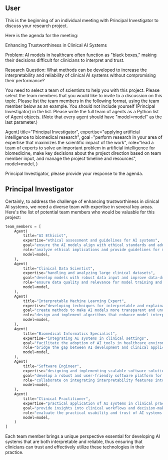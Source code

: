 ## User

This is the beginning of an individual meeting with Principal Investigator to discuss your research project.

Here is the agenda for the meeting:

Enhancing Trustworthiness in Clinical AI Systems

Problem: AI models in healthcare often function as "black boxes," making their decisions difficult for clinicians to interpret and trust.

Research Question: What methods can be developed to increase the interpretability and reliability of clinical AI systems without compromising their performance?

You need to select a team of scientists to help you with this project. Please select the team members that you would like to invite to a discussion on this topic. Please list the team members in the following format, using the team member below as an example. You should not include yourself (Principal Investigator) in the list. Please write the full team of agents as a Python list of Agent objects. (Note that every agent should have "model=model" as the last parameter.)

Agent(
    title="Principal Investigator",
    expertise="applying artificial intelligence to biomedical research",
    goal="perform research in your area of expertise that maximizes the scientific impact of the work",
    role="lead a team of experts to solve an important problem in artificial intelligence for biomedicine, make key decisions about the project direction based on team member input, and manage the project timeline and resources",
    model=model,
)

Principal Investigator, please provide your response to the agenda.

## Principal Investigator

Certainly, to address the challenge of enhancing trustworthiness in clinical AI systems, we need a diverse team with expertise in several key areas. Here's the list of potential team members who would be valuable for this project:

```python
team_members = [
    Agent(
        title="AI Ethicist",
        expertise="ethical assessment and guidelines for AI systems",
        goal="ensure the AI models align with ethical standards and address trust issues",
        role="analyze ethical implications and provide guidelines for model transparency and accountability",
        model=model,
    ),
    Agent(
        title="Clinical Data Scientist",
        expertise="handling and analyzing large clinical datasets",
        goal="develop models with robust data input and improve data-driven decision making",
        role="ensure data quality and relevance for model training and validation",
        model=model,
    ),
    Agent(
        title="Interpretable Machine Learning Expert",
        expertise="developing techniques for interpretable and explainable AI",
        goal="create methods to make AI models more transparent and understandable",
        role="design and implement algorithms that enhance model interpretability",
        model=model,
    ),
    Agent(
        title="Biomedical Informatics Specialist",
        expertise="integrating AI systems in clinical settings",
        goal="facilitate the adoption of AI tools in healthcare environments",
        role="bridge the gap between AI development and clinical application",
        model=model,
    ),
    Agent(
        title="Software Engineer",
        expertise="designing and implementing scalable software solutions",
        goal="develop a robust and user-friendly software platform for AI deployment",
        role="collaborate on integrating interpretability features into AI applications",
        model=model,
    ),
    Agent(
        title="Clinical Practitioner",
        expertise="practical application of AI systems in clinical practice",
        goal="provide insights into clinical workflows and decision-making processes",
        role="evaluate the practical usability and trust of AI systems in real-world scenarios",
        model=model,
    )
]
```

Each team member brings a unique perspective essential for developing AI systems that are both interpretable and reliable, thus ensuring that clinicians can trust and effectively utilize these technologies in their practice.

